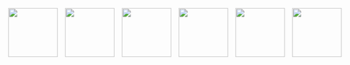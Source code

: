 <div style="display: flex; gap: 15px;">
  <img src="https://github.com/user-attachments/assets/a7875628-34de-40c6-a482-4548de90e6ba" width="100" height="100" "/>
  <img src="https://github.com/user-attachments/assets/43c4edf9-796f-4244-9e13-bb1748b1b733" width="100" height="100" "/>
  <img src="https://github.com/user-attachments/assets/708ba4ce-5970-4661-96f9-f9f1b0155dda" width="100" height="100" "/>
  <img src="https://github.com/user-attachments/assets/5abd86f0-2e99-46c6-9a1a-5632ad3aff5e" width="100" height="100" "/>
  <img src="https://github.com/user-attachments/assets/cb3af11d-39cd-442b-ba7e-3ef78b68a319" width="100" height="100" "/>
  <img src="https://github.com/user-attachments/assets/5ece94de-1dcc-493e-a0f8-97e573d15ac7" width="100" height="100" "/>
</div>
